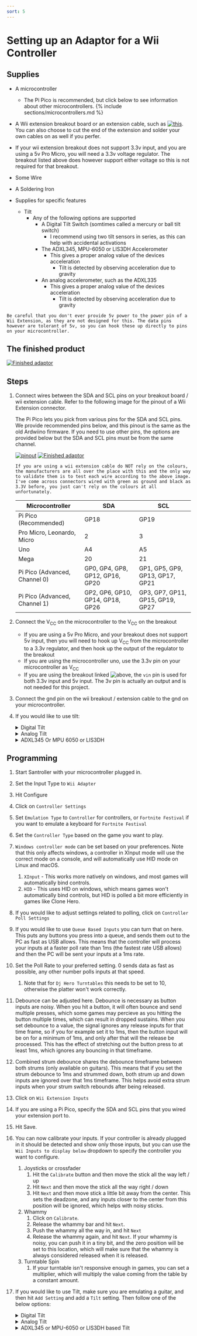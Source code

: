 ```yaml
---
sort: 5
---
```


# Setting up an Adaptor for a Wii Controller

## Supplies

- A microcontroller

  - The Pi Pico is recommended, but click below to see information about other microcontrollers.
    {% include sections/microcontrollers.md %}

- A Wii extension breakout board or an extension cable, such as [![this](https://www.adafruit.com/product/4836)](https://www.adafruit.com/product/4836). You can also choose to cut the end of the extension and solder your own cables on as well if you perfer.
- If your wii extension breakout does not support 3.3v input, and you are using a 5v Pro Micro, you will need a 3.3v voltage regulator. The breakout listed above does however support either voltage so this is not required for that breakout.
- Some Wire
- A Soldering Iron

- Supplies for specific features
  - Tilt
    - Any of the following options are supported
      - A Digital Tilt Switch (somtimes called a mercury or ball tilt switch)
        - I recommend using two tilt sensors in series, as this can help with accidental activations
      - The ADXL345, MPU-6050 or LIS3DH Accelerometer
        - This gives a proper analog value of the devices acceleration
          - Tilt is detected by observing acceleration due to gravity
      - An analog accelerometer, such as the ADXL335
        - This gives a proper analog value of the devices acceleration
          - Tilt is detected by observing acceleration due to gravity

```danger
Be careful that you don't ever provide 5v power to the power pin of a Wii Extension, as they are not designed for this. The data pins however are tolerant of 5v, so you can hook these up directly to pins on your microcontroller.
```

## The finished product

[![Finished adaptor](/assets/images/adaptor.jpg)](/assets/images/adaptor.jpg)

## Steps

1.  Connect wires between the SDA and SCL pins on your breakout board / wii extension cable.
    Refer to the following image for the pinout of a Wii Extension connector.

    The Pi Pico lets you pick from various pins for the SDA and SCL pins. We provide recommended pins below, and this pinout is the same as the old Ardwiino firmware. If you need to use other pins, the options are provided below but the SDA and SCL pins must be from the same channel.

    [![pinout](/assets/images/wii.png)](/assets/images/wii.png) [![Finished adaptor](/assets/images/wii-ext.jpg)](/assets/images/wii-ext.jpg)

    ```danger
    If you are using a wii extension cable do NOT rely on the colours, the manufacturers are all over the place with this and the only way to validate them is to test each wire according to the above image. I've come across connectors wired with green as ground and black as 3.3V before, you just can't rely on the colours at all unfortunately.
    ```

    | Microcontroller               | SDA                              | SCL                              |
    | ----------------------------- | -------------------------------- | -------------------------------- |
    | Pi Pico (Recommended)         | GP18                             | GP19                             |
    | Pro Micro, Leonardo, Micro    | 2                                | 3                                |
    | Uno                           | A4                               | A5                               |
    | Mega                          | 20                               | 21                               |
    | Pi Pico (Advanced, Channel 0) | GP0, GP4, GP8, GP12, GP16, GP20  | GP1, GP5, GP9, GP13, GP17, GP21  |
    | Pi Pico (Advanced, Channel 1) | GP2, GP6, GP10, GP14, GP18, GP26 | GP3, GP7, GP11, GP15, GP19, GP27 |

2.  Connect the V<sub>CC</sub> on the microcontroller to the V<sub>CC</sub> on the breakout
    - If you are using a 5v Pro Micro, and your breakout does not support 5v input, then you will need to hook up V<sub>CC</sub> from the microcontroller to a 3.3v regulator, and then hook up the output of the regulator to the breakout
    - If you are using the microcontroller uno, use the 3.3v pin on your microcontroller as V<sub>CC</sub>
    - If you are using the breakout linked ![above](https://www.adafruit.com/product/4836), the `vin` pin is used for both 3.3v input and 5v input. The 3v pin is actually an output and is not needed for this project.
3.  Connect the gnd pin on the wii breakout / extension cable to the gnd on your microcontroller.
4.  If you would like to use tilt:
    <details>
      <summary>Digital Tilt</summary>

    1. Connect one pin of the first tilt sensor to ground
    2. Connect the other pin of the first tilt sensor to a pin on the second tilt sensor
    3. Connect the other pin of the second tilt sensor to a digital pin on your microcontroller.
    4. Affix the sensors to your guitar. You will need to play around with their position to get them to activate at the exact point you want tilt activating.
    </details>

    <details>
      <summary>Analog Tilt</summary>

    1. Connect GND to GND
    2. Connect V<sub>CC</sub> to V<sub>CC</sub>
    3. Connect the signal pin to an analog pin on your microcontroller
    </details>

    <details>
      <summary>ADXL345 Or MPU 6050 or LIS3DH</summary>

    1. Connect GND to GND
    2. Connect V<sub>CC</sub> to V<sub>CC</sub> (note that this is a 3.3v device, so for 5V microcontrollers make sure your breakout has a voltage regulator onboard or you are using your own regulator)
    3. Hook up SDA and SCL to the microcontroller

      | Microcontroller               | SDA                              | SCL                              |
      | ----------------------------- | -------------------------------- | -------------------------------- |
      | Pi Pico (Recommended)         | GP18                             | GP19                             |
      | Pro Micro, Leonardo, Micro    | 2                                | 3                                |
      | Uno                           | A4                               | A5                               |
      | Mega                          | 20                               | 21                               |
      | Pi Pico (Advanced, Channel 0) | GP0, GP4, GP8, GP12, GP16, GP20  | GP1, GP5, GP9, GP13, GP17, GP21  |
      | Pi Pico (Advanced, Channel 1) | GP2, GP6, GP10, GP14, GP18, GP26 | GP3, GP7, GP11, GP15, GP19, GP27 |
    </details>

## Programming

1.  Start Santroller with your microcontroller plugged in.
2.  Set the Input Type to `Wii Adapter`
3.  Hit Configure
4.  Click on `Controller Settings`
5.  Set `Emulation Type` to `Controller` for controllers, or `Fortnite Festival` if you want to emulate a keyboard for `Fortnite Festival`
6.  Set the `Controller Type` based on the game you want to play.
7.  `Windows controller mode` can be set based on your preferences. Note that this only affects windows, a controller in XInput mode will use the correct mode on a console, and will automatically use HID mode on Linux and macOS.
    1. `XInput` - This works more natively on windows, and most games will automatically bind controls.
    2. `HID` - This uses HID on windows, which means games won't automatically bind controls, but HID is polled a bit more efficiently in games like Clone Hero.
8.  If you would like to adjust settings related to polling, click on `Controller Poll Settings`
9.  If you would like to use `Queue Based Inputs` you can turn that on here. This puts any buttons you press into a queue, and sends them out to the PC as fast as USB allows. This means that the controller will process your inputs at a faster poll rate than 1ms (the fastest rate USB allows) and then the PC will be sent your inputs at a 1ms rate.
10. Set the Poll Rate to your preferred setting. 0 sends data as fast as possible, any other number polls inputs at that speed.
    1.  Note that for `Dj Hero Turntables` this needs to be set to 10, otherwise the platter won't work correctly.
11. Debounce can be adjusted here. Debounce is necessary as button inputs are noisy. When you hit a button, it will often bounce and send multiple presses, which some games may percieve as you hitting the button multiple times, which can result in dropped sustains. When you set debounce to a value, the signal ignores any release inputs for that time frame, so if you for example set it to 1ms, then the button input will be on for a minimum of 1ms, and only after that will the release be processed. This has the effect of stretching out the button press to at least 1ms, which ignores any bouncing in that timeframe.
12. Combined strum debounce shares the debounce timeframe between both strums (only available on guitars). This means that if you set the strum debounce to 1ms and strummed down, both strum up and down inputs are ignored over that 1ms timeframe. This helps avoid extra strum inputs when your strum switch rebounds after being released.
13. Click on `Wii Extension Inputs`
14. If you are using a Pi Pico, specify the SDA and SCL pins that you wired your extension port to.
15. Hit Save.
16. You can now calibrate your inputs. If your controller is already plugged in it should be detected and show only those inputs, but you can use the `Wii Inputs to display below` dropdown to specify the controller you want to configure.
    1.  Joysticks or crossfader
        1.  Hit the `Calibrate` button and then move the stick all the way left / up
        2.  Hit `Next` and then move the stick all the way right / down
        3.  Hit `Next` and then move stick a little bit away from the center. This sets the deadzone, and any inputs closer to the center from this position will be ignored, which helps with noisy sticks.
    2.  Whammy
        1.  Click on `Calibrate`.
        2.  Release the whammy bar and hit `Next`.
        3.  Push the whammy all the way in, and hit `Next`
        4.  Release the whammy again, and hit `Next`. If your whammy is noisy, you can push it in a tiny bit, and the zero position will be set to this location, which will make sure that the whammy is always considered released when it is released.
    3.  Turntable Spin
        1.  If your turntable isn't responsive enough in games, you can set a multiplier, which will multiply the value coming from the table by a constant amount.
17. If you would like to use Tilt, make sure you are emulating a guitar, and then hit `Add Setting` and add a `Tilt` setting. Then follow one of the below options:
    <details>
      <summary>Digital Tilt</summary>

    1. Click on Tilt, and make sure the `Input Type` is set to `Digital Pin Input`.
    2. Click on the `Find Pin` button, and then tilt your guitar. If you have wired everything correctly, the tool should detect the pin and the tilt icon should light up whenever you tilt the guitar.
    3. If you are using a SW520D based tilt sensor, some versions of this sensor will have an inverted output. You can turn on the `Invert` option to correct this.
    </details>

    <details>
      <summary>Analog Tilt</summary>

    1. Click on Tilt, and make sure the `Input Type` is set to `Analog Pin Input`.
    2. Click on the `Find Pin` button, and tthen tilt your guitar. If you have wired everything correctly, the tool should detect the pin and the tilt `Original Value` value should change as you tilt your guitar.
    3. Click on `Calibrate`
    4. Tilt your guitar down, and then hit `Next`
    5. Tilt the guitar up, and then hit `Next`
    6. Hold your guitar in its resting position and then hit `Next`.
    </details>

    <details>
      <summary>ADXL345 or MPU-6050 or LIS3DH based Tilt</summary>

      1. Click on `Add setting`
      2. Add an `Accelerometer`
      3. For the Pi Pico, set the SDA and SCL pins that you have used.
      4. Set the `Accelerometer Type` for your given sensor
      5. Hit save.
      6. Click on Tilt, and make sure the `Input Type` is set to `Accelerometer Input`.
      7. Click on `Calibrate`
      8. Hold your guitar in its resting position, and then hit `Next`
      9. Tilt the guitar up, and then hit `Next`
      10. Tilt your guitar up a little bit and then hit `Next`. Values below this position will be zeroed. With the adxl, you can increase the deadzone to help counteract strumming or shaking activating tilt.
      11. Adjust the `Low Pass Filter`. This value controls how new value from the ADXL are filtered, a value closer to 0 will result in a sensor that won't respond to a shake or strumming, but if you decrease it too much the sensor will have a decreased responsiveness. If you set it closer to 1, then the sensor will be very responsive but it will also pick up any tiny vibrations as well. From testing a value of 0.05 seemed like a good place to start. 
    </details>
